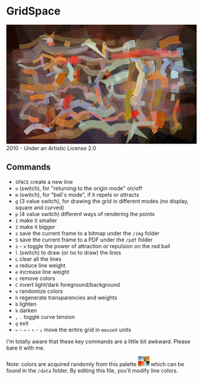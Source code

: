 # GridSpace
![GridSpace Example](data/example.png)               
2010 - Under an Artistic License 2.0

## Commands
- `SPACE` create a new line
- `o` (switch), for "returning to the origin mode" on/off
- `m` (switch), for "ball`s mode", if it repels or attracts
- `g` (3 value switch), for drawing the grid in different modes (no display, square and curved)
- `p` (4 value switch) different ways of rendering the points
- `1` make it smaller
- `2` make it bigger
- `s` save the current frame to a bitmap under the `/img` folder
- `S` save the current frame to a PDF under the `/pdf` folder
- `z` - `x` toggle the power of attraction or repulsion on the red ball
- `l` (switch) to draw (or no to draw) the lines
- `L` clear all the lines
- `a` reduce line weight
- `e` increase line weight
- `c` remove colors
- `C` invert light/dark foreground/background
- `v` randomize colors
- `h` regenerate transparencies and weights
- `b` lighten
- `k` darken
- `,` `.` toggle curve tension
- `q` exit
- `←` - `→` - `↑` - `↓` move the entire grid in `mouseX` units

I'm totally aware that these key commands are a little bit awkward. Please bare it with me.

Note: colors are acquired randomly from this palette
![color palette](data/pal.png) which can be found in the `/data` folder. By editing this file, you'll modify line colors.
